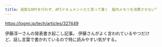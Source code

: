 ```yaml
---
title: 過度なDRYを行わず、APIドキュメントだと思って書く　脳内メモリを消費させない“リーダブルなテストコード”の書き方 - ログミーTech
---
```


https://logmi.jp/tech/articles/327449

伊藤淳一さんの発表書き起こし記事。
伊藤さんがよく言われているやつだけど、話し言葉で書かれているので特に読みやすい気がする。

